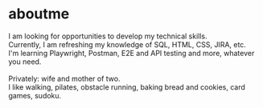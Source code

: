 # aboutme
I am looking for opportunities to develop my technical skills.<br>
Currently, I am refreshing my knowledge of SQL, HTML, CSS, JIRA, etc.</br>
I'm learning Playwright, Postman, E2E and API testing and more, whatever you need.
</br></br>
Privately: wife and mother of two.</br>
I like walking, pilates, obstacle running, baking bread and cookies, card games, sudoku.
